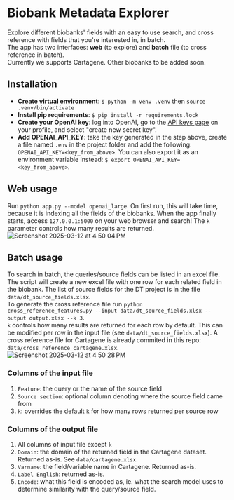 # Biobank Metadata Explorer
Explore different biobanks' fields with an easy to use search, and cross reference with 
fields that you're interested in, in batch.  
The app has two interfaces: **web** (to explore) and **batch** file (to cross reference in batch).  
Currently we supports Cartagene. Other biobanks to be added soon. 

## Installation
- **Create virtual environment**: `$ python -m venv .venv` then `source .venv/bin/activate`
- **Install pip requirements**: `$ pip install -r requirements.lock`
- **Create your OpenAI key**: log into OpenAI, go to the [API keys page](https://platform.openai.com/settings/organization/api-keys)
on your profile, and select "create new secret key". 
- **Add  OPENAI_API_KEY**: take the key generated in the step above, create a file named `.env` in the project folder and add the following: `OPENAI_API_KEY=<key_from_above>`. You can also export it as an environment variable instead: `$ export OPENAI_API_KEY=<key_from_above>`. 

## Web usage
Run `python app.py --model openai_large`. On first run, this will take time, because 
it is indexing all the fields of the biobanks. When the app finally starts, 
access `127.0.0.1:5000` on your web browser and search! The `k` parameter controls how many results are returned. 
![Screenshot 2025-03-12 at 4 50 04 PM](https://github.com/user-attachments/assets/ff248730-ca76-4329-b6de-628c84880630)

## Batch usage
To search in batch, the queries/source fields can be listed in an excel file. 
The script will create a new excel file with one row for each related field in the biobank. 
The list of source fields for the DT project is in the file `data/dt_source_fields.xlsx`.  
To generate the cross reference file run 
`python cross_reference_features.py --input data/dt_source_fields.xlsx --output output.xlsx --k 3`.  
`k` controls how many results are returned for each row by default. This can be modified per 
row in the input file (see `data/dt_source_fields.xlsx`). 
A cross reference file for Cartagene is already commited in this repo: 
`data/cross_reference_cartagene.xlsx`.   
![Screenshot 2025-03-12 at 4 50 28 PM](https://github.com/user-attachments/assets/202d3fee-a4eb-450c-b1fe-1ac28d3a83c9)


### Columns of the input file
1. `Feature`: the query or the name of the source field
2. `Source section`: optional column denoting where the source field came from
3. `k`: overrides the default `k` for how many rows returned per source row

### Columns of the output file
1. All columns of input file except `k`
2. `Domain`: the domain of the returned field in the Cartagene dataset. Returned as-is. See `data/cartagene.xlsx`.
3. `Varname`: the field/variable name in Cartagene. Returned as-is. 
4. `Label English`: returned as-is. 
5. `Encode`: what this field is encoded as, ie. what the search model uses to determine similarity with the query/source field. 



